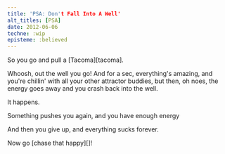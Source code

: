 ```yaml
---
title: 'PSA: Don't Fall Into A Well'
alt_titles: [PSA]
date: 2012-06-06
techne: :wip
episteme: :believed
---
```







So you go and pull a [Tacoma][tacoma].

Whoosh, out the well you go! And for a sec, everything's amazing, and you're chillin' with all your other attractor buddies, but then, oh noes, the energy goes away and you crash back into the well.

It happens.

Something pushes you again, and you have enough energy

And then you give up, and everything sucks forever.



Now go [chase that happy][]!
